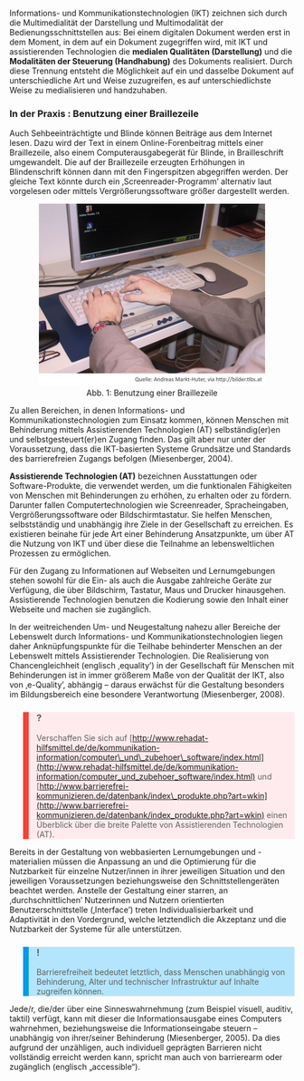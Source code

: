 Informations- und Kommunikationstechnologien (IKT) zeichnen sich durch die Multimedialität der Darstellung und Multimodalität der Bedienungsschnittstellen aus: Bei einem digitalen Dokument werden erst in dem Moment, in dem auf ein Dokument zugegriffen wird, mit IKT und assistierenden Technologien die **medialen Qualitäten (Darstellung)** und die **Modalitäten der Steuerung (Handhabung)** des Dokuments realisiert. Durch diese Trennung entsteht die Möglichkeit auf ein und dasselbe Dokument auf unterschiedliche Art und Weise zuzugreifen, es auf unterschiedlichste Weise zu medialisieren und handzuhaben.

### In der Praxis : Benutzung einer Braillezeile

Auch Sehbeeinträchtigte und Blinde können Beiträge aus dem Internet lesen. Dazu wird der Text in einem Online-Forenbeitrag mittels einer Braillezeile, also einem Computerausgabegerät für Blinde, in Brailleschrift umgewandelt. Die auf der Braillezeile erzeugten Erhöhungen in Blindenschrift können dann mit den Fingerspitzen abgegriffen werden. Der gleiche Text könnte durch ein ‚Screenreader-Programm’ alternativ laut vorgelesen oder mittels Vergrößerungssoftware größer dargestellt werden. </blockquote>

<center><figure>
  <img src="img/1_Benutzung_einer_Braillezeile.jpg" alt="Abb. 1: Benutzung einer Braillezeile">
  <figcaption>Abb. 1: Benutzung einer Braillezeile</figcaption>
</figure></center>


Zu allen Bereichen, in denen Informations- und Kommunikationstechnologien zum Einsatz kommen, können Menschen mit Behinderung mittels Assistierenden Technologien (AT) selbständig(er)en und selbstgesteuert(er)en Zugang finden. Das gilt aber nur unter der Voraussetzung, dass die IKT-basierten Systeme Grundsätze und Standards des barrierefreien Zugangs befolgen (Miesenberger, 2004).

**Assistierende Technologien (AT)** bezeichnen Ausstattungen oder Software-Produkte, die verwendet werden, um die funktionalen Fähigkeiten von Menschen mit Behinderungen zu erhöhen, zu erhalten oder zu fördern. Darunter fallen Computertechnologien wie Screenreader, Spracheingaben, Vergrößerungssoftware oder Bildschirmtastatur. Sie helfen Menschen, selbstständig und unabhängig ihre Ziele in der Gesellschaft zu erreichen. Es existieren beinahe für jede Art einer Behinderung Ansatzpunkte, um über AT die Nutzung von IKT und über diese die Teilnahme an lebensweltlichen Prozessen zu ermöglichen.

Für den Zugang zu Informationen auf Webseiten und Lernumgebungen stehen sowohl für die Ein- als auch die Ausgabe zahlreiche Geräte zur Verfügung, die über Bildschirm, Tastatur, Maus und Drucker hinausgehen. Assistierende Technologien benutzen die Kodierung sowie den Inhalt einer Webseite und machen sie zugänglich.

In der weitreichenden Um- und Neugestaltung nahezu aller Bereiche der Lebenswelt durch Informations- und Kommunikationstechnologien liegen daher Anknüpfungspunkte für die Teilhabe behinderter Menschen an der Lebenswelt mittels Assistierender Technologien. Die Realisierung von Chancengleichheit (englisch ‚equality’) in der Gesellschaft für Menschen mit Behinderungen ist in immer größerem Maße von der Qualität der IKT, also von ‚e-Quality’, abhängig – daraus erwächst für die Gestaltung besonders im Bildungsbereich eine besondere Verantwortung (Miesenberger, 2008).

<blockquote style="background: #FFEBEE; border-left: 10px solid #F44336">

### ?

Verschaffen Sie sich auf [http://www.rehadat-hilfsmittel.de/de/kommunikation-information/computer\_und\_zubehoer\_software/index.html](http://www.rehadat-hilfsmittel.de/de/kommunikation-information/computer_und_zubehoer_software/index.html) und [http://www.barrierefrei-kommunizieren.de/datenbank/index\_produkte.php?art=wkin](http://www.barrierefrei-kommunizieren.de/datenbank/index_produkte.php?art=wkin) einen Überblick über die breite Palette von Assistierenden Technologien (AT).

</blockquote>

Bereits in der Gestaltung von webbasierten Lernumgebungen und -materialien müssen die Anpassung an und die Optimierung für die Nutzbarkeit für einzelne Nutzer/innen in ihrer jeweiligen Situation und den jeweiligen Voraussetzungen beziehungsweise den Schnittstellengeräten beachtet werden. Anstelle der Gestaltung einer starren, an ‚durchschnittlichen’ Nutzerinnen und Nutzern orientierten Benutzerschnittstelle (‚Interface’) treten Individualisierbarkeit und Adaptivität in den Vordergrund, welche letztendlich die Akzeptanz und die Nutzbarkeit der Systeme für alle unterstützen.

<blockquote style="background: #B3E5FC; border-left: 10px solid #039BE5">

### !

Barrierefreiheit bedeutet letztlich, dass Menschen unabhängig von Behinderung, Alter und technischer Infrastruktur auf Inhalte zugreifen können.

</blockquote>

Jede/r, die/der über eine Sinneswahrnehmung (zum Beispiel visuell, auditiv, taktil) verfügt, kann mit dieser die Informationsausgabe eines Computers wahrnehmen, beziehungsweise die Informationseingabe steuern – unabhängig von ihrer/seiner Behinderung (Miesenberger, 2005). Da dies aufgrund der unzähligen, auch individuell geprägten Barrieren nicht vollständig erreicht werden kann, spricht man auch von barrierearm oder zugänglich (englisch „accessible“).
